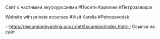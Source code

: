 Сайт с частными экускурссиями 
#Посети Карелию
#Петрозаводск

Website with private ecourses 
#Visit Karelia
#Petrozavodsk

--https://excursionbypolina.ucoz.net/Excursion/index.html-- Ссылка на сайт
